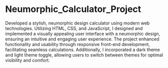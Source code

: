 # Neumorphic_Calculator_Project
Developed a stylish, neumorphic design calculator using modern web technologies. Utilizing HTML, CSS, and JavaScript, I designed and implemented a visually appealing user interface with a neumorphic design, ensuring an intuitive and engaging user experience. The project enhanced functionality and usability through responsive front-end development, facilitating seamless calculations. Additionally, I incorporated a dark theme and light theme toggle, allowing users to switch between themes for optimal visibility and comfort.
